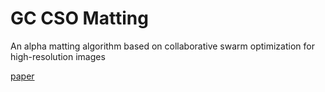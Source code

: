 # GC CSO Matting
An alpha matting algorithm based on collaborative swarm optimization for high-resolution images

[paper](http://www2.scut.edu.cn/_upload/article/files/74/7c/392c47d045e3948f22ded94344af/42e85047-4ee5-49ab-9df9-356a30be043b.pdf)
